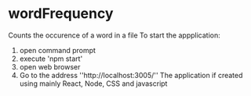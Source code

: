# wordFrequency
Counts the occurence of a word in a file
To start the appplication:
  1.  open command prompt
  2.  execute 'npm start'
  3.  open web browser
  4.  Go to the address ''http://localhost:3005/''
The application if created using mainly React, Node, CSS and javascript 
